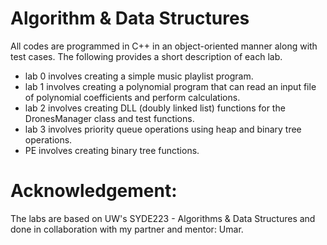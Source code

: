 # Algorithm & Data Structures
All codes are programmed in C++ in an object-oriented manner along with test cases. The following provides a short description of each lab. 

- lab 0 involves creating a simple music playlist program.
- lab 1 involves creating a polynomial program that can read an input file of polynomial coefficients and perform calculations.
- lab 2 involves creating DLL (doubly linked list) functions for the DronesManager class and test functions.
- lab 3 involves priority queue operations using heap and binary tree operations. 
- PE involves creating binary tree functions. 

# Acknowledgement: 
The labs are based on UW's SYDE223 - Algorithms & Data Structures and done in collaboration with my partner and mentor: Umar.
